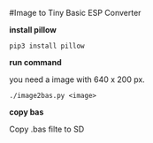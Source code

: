 #Image to Tiny Basic ESP Converter

**install pillow**

```
pip3 install pillow
```

**run command**

you need a image with 640 x 200 px.

```
./image2bas.py <image>
```

**copy bas**

Copy .bas filte to SD
